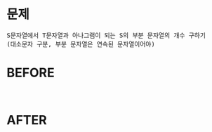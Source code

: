 # 문제

<pre>
S문자열에서 T문자열과 아나그램이 되는 S의 부분 문자열의 개수 구하기
(대소문자 구분, 부분 문자열은 연속된 문자열이어야)
</pre>

# BEFORE

<pre>

</pre>

# AFTER

<pre>

</pre>
